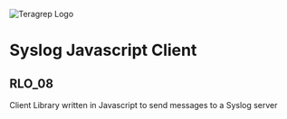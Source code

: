 ![Teragrep Logo](https://avatars.githubusercontent.com/u/71876378?s=200&v=4)

# Syslog Javascript Client

## RLO_08

Client Library written in Javascript to send messages to a Syslog server